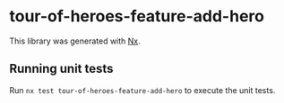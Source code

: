 # tour-of-heroes-feature-add-hero

This library was generated with [Nx](https://nx.dev).

## Running unit tests

Run `nx test tour-of-heroes-feature-add-hero` to execute the unit tests.
